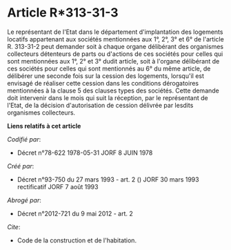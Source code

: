 # Article R*313-31-3

Le représentant de l'Etat dans le département d'implantation des logements locatifs appartenant aux sociétés mentionnées aux
1°, 2°, 3° et 6° de l'article R. 313-31-2 peut demander soit à chaque organe délibérant des organismes collecteurs détenteurs
de parts ou d'actions de ces sociétés pour celles qui sont mentionnées aux 1°, 2° et 3° dudit article, soit à l'organe
délibérant de ces sociétés pour celles qui sont mentionnés au 6° du même article, de délibérer une seconde fois sur la
cession des logements, lorsqu'il est envisagé de réaliser cette cession dans les conditions dérogatoires mentionnées à la
clause 5 des clauses types des sociétés. Cette demande doit intervenir dans le mois qui suit la réception, par le
représentant de l'Etat, de la décision d'autorisation de cession délivrée par lesdits organismes collecteurs.

**Liens relatifs à cet article**

_Codifié par_:

  - Décret n°78-622 1978-05-31 JORF 8 JUIN 1978

_Créé par_:

  - Décret n°93-750 du 27 mars 1993 - art. 2 () JORF 30 mars 1993 rectificatif JORF 7 août 1993

_Abrogé par_:

  - Décret n°2012-721 du 9 mai 2012 - art. 2

_Cite_:

  - Code de la construction et de l'habitation.
